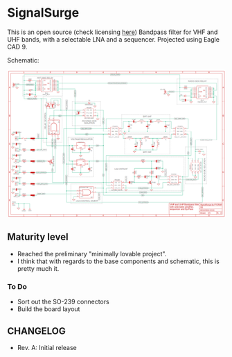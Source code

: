 # SignalSurge

This is an open source (check licensing [here](https://github.com/rfrht/SignalSurge/blob/main/LICENSE)) Bandpass filter for VHF and UHF bands, with a selectable LNA and a sequencer. Projected using Eagle CAD 9.

Schematic: 

![Schematic SignalSurge](https://github.com/rfrht/SignalSurge/blob/main/schematic.png)

## Maturity level
* Reached the preliminary "minimally lovable project".
* I think that with regards to the base components and schematic, this is pretty much it.

### To Do
* Sort out the SO-239 connectors
* Build the board layout

## CHANGELOG
* Rev. A: Initial release

